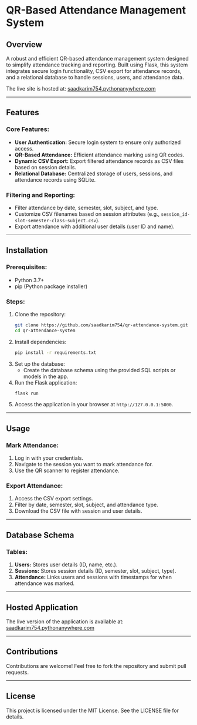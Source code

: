 # QR-Based Attendance Management System

## Overview
A robust and efficient QR-based attendance management system designed to simplify attendance tracking and reporting. Built using Flask, this system integrates secure login functionality, CSV export for attendance records, and a relational database to handle sessions, users, and attendance data.

The live site is hosted at: [saadkarim754.pythonanywhere.com](https://saadkarim754.pythonanywhere.com)

---

## Features

### Core Features:
- **User Authentication:** Secure login system to ensure only authorized access.
- **QR-Based Attendance:** Efficient attendance marking using QR codes.
- **Dynamic CSV Export:** Export filtered attendance records as CSV files based on session details.
- **Relational Database:** Centralized storage of users, sessions, and attendance records using SQLite.

### Filtering and Reporting:
- Filter attendance by date, semester, slot, subject, and type.
- Customize CSV filenames based on session attributes (e.g., `session_id-slot-semester-class-subject.csv`).
- Export attendance with additional user details (user ID and name).

---

## Installation

### Prerequisites:
- Python 3.7+
- pip (Python package installer)

### Steps:
1. Clone the repository:
   ```bash
   git clone https://github.com/saadkarim754/qr-attendance-system.git
   cd qr-attendance-system
   ```
2. Install dependencies:
   ```bash
   pip install -r requirements.txt
   ```
3. Set up the database:
   - Create the database schema using the provided SQL scripts or models in the app.
4. Run the Flask application:
   ```bash
   flask run
   ```
5. Access the application in your browser at `http://127.0.0.1:5000`.

---

## Usage

### Mark Attendance:
1. Log in with your credentials.
2. Navigate to the session you want to mark attendance for.
3. Use the QR scanner to register attendance.

### Export Attendance:
1. Access the CSV export settings.
2. Filter by date, semester, slot, subject, and attendance type.
3. Download the CSV file with session and user details.

---

## Database Schema

### Tables:
1. **Users:** Stores user details (ID, name, etc.).
2. **Sessions:** Stores session details (ID, semester, slot, subject, type).
3. **Attendance:** Links users and sessions with timestamps for when attendance was marked.

---

## Hosted Application
The live version of the application is available at: [saadkarim754.pythonanywhere.com](https://saadkarim754.pythonanywhere.com)

---

## Contributions
Contributions are welcome! Feel free to fork the repository and submit pull requests.

---

## License
This project is licensed under the MIT License. See the LICENSE file for details.
